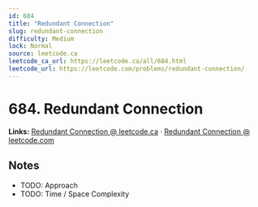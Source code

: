 ```yaml
--- 
id: 684
title: "Redundant Connection"
slug: redundant-connection
difficulty: Medium
lock: Normal
source: leetcode.ca
leetcode_ca_url: https://leetcode.ca/all/684.html
leetcode_url: https://leetcode.com/problems/redundant-connection/
---
```


# 684. Redundant Connection

**Links:** [Redundant Connection @ leetcode.ca](https://leetcode.ca/all/684.html) · [Redundant Connection @ leetcode.com](https://leetcode.com/problems/redundant-connection/)

## Notes
- TODO: Approach
- TODO: Time / Space Complexity
